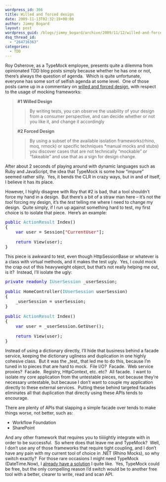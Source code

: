 ```yaml
---
wordpress_id: 366
title: Willed and forced design
date: 2009-11-13T02:32:19+00:00
author: Jimmy Bogard
layout: post
wordpress_guid: /blogs/jimmy_bogard/archive/2009/11/12/willed-and-forced-design.aspx
dsq_thread_id:
  - "264716363"
categories:
  - TDD
---
```

Roy Osherove, as a TypeMock employee, presents quite a dilemma from opinionated TDD blog posts simply because whether he has one or not, there’s always the question of agenda.&#160; Which is quite unfortunate, everyone has some sort of selfish agenda at some level.&#160; One of those posts came up in a commentary on [willed and forced design](http://weblogs.asp.net/rosherove/archive/2009/11/12/test-driven-design-willed-vs-forced-designs.aspx), with respect to the usage of mocking frameworks:

> **#1 Willed Design**
> 
> > By writing tests, you can observe the usability of your design from a consumer perspective, and can decide whether or not you like it, and change it accordingly
> 
> **#2 Forced Design**
> 
> > By using a subset of the available isolation frameworks(rhino, moq, nmock) or specific techniques *manual mocks and stubs) you discover cases that are not technically “mockable” or “fakeable” and use that as a sign for design change.

After about 2 seconds of playing around with dynamic languages such as Ruby and JavaScript, the idea that TypeMock is some how “impure” seemed rather silly.&#160; Yes, it bends the CLR in crazy ways, but in and of itself, I believe it has its place.

However, I highly disagree with Roy that #2 is bad, that a tool shouldn’t force my hand in a design.&#160; But there’s a bit of a straw man here – it’s not the _tool_ forcing my design, it’s the _test_ telling me where I need to change my design.&#160; Quite simply, if I run up against something hard to test, my first choice is to isolate that piece.&#160; Here’s an example:

<pre><span style="color: blue">public </span><span style="color: #2b91af">ActionResult </span>Index()
{
    <span style="color: blue">var </span>user = Session[<span style="color: #a31515">"CurrentUser"</span>];

    <span style="color: blue">return </span>View(user);
}</pre>

[](http://11011.net/software/vspaste)

This piece is awkward to test, even though HttpSessionBase or whatever is a class with virtual methods, and it makes the test ugly.&#160; Yes, I could mock the crap out of this heavyweight object, but that’s not really helping me out, is it?&#160; Instead, I’ll isolate the ugly:

<pre><span style="color: blue">private readonly </span><span style="color: #2b91af">IUserSession </span>_userSession;

<span style="color: blue">public </span>HomeController(<span style="color: #2b91af">IUserSession </span>userSession)
{
    _userSession = userSession;
}

<span style="color: blue">public </span><span style="color: #2b91af">ActionResult </span>Index()
{
    <span style="color: blue">var </span>user = _userSession.GetUser();

    <span style="color: blue">return </span>View(user);
}</pre>

[](http://11011.net/software/vspaste)

Instead of using a dictionary directly, I’ll hide that business behind a facade service, keeping the dictionary ugliness and duplication in one highly cohesive class.&#160; But it was the \_test\_ that led me to do this, because I’m tuned in to pieces that are hard to mock.&#160; File I/O?&#160; Facade.&#160; Web service proxies?&#160; Facade.&#160; Registry, HttpContext, etc. etc?&#160; All facade.&#160; I want to isolate my core application from the untestable pieces, not because they’re necessary untestable, but because I don’t want to couple my application directly to these external services.&#160; Putting these behind targeted facades eliminates all that duplication that directly using these APIs tends to encourage.

There are plenty of APIs that slapping a simple facade over tends to make things worse, not better, such as:

  * Workflow Foundation
  * SharePoint

And any other framework that requires you to tiiiiightly integrate with in order to be successful.&#160; So where does that leave me and TypeMock?&#160; Well, I don’t use any of those frameworks that require tight coupling, and I don’t have any pain with my current tool of choice in .NET (Rhino Mocks), so why switch exactly?&#160; For those rare occasions I might need TypeMock (DateTime.Now), I [already have a solution](http://www.lostechies.com/blogs/jimmy_bogard/archive/2008/11/09/systemtime-versus-isystemclock-dependencies-revisited.aspx) I quite like.&#160; Yes, TypeMock could be free, but the only compelling reason I’d switch would be to another free tool with a better, clearer to write, read and scan API.